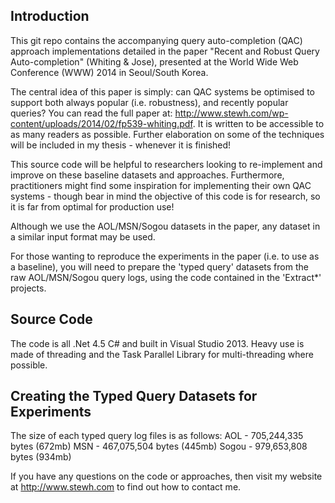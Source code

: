<h2>Introduction</h2>

This git repo contains the accompanying query auto-completion (QAC) approach implementations detailed in the paper "Recent and Robust Query Auto-completion" (Whiting &amp; Jose), presented at the World Wide Web Conference (WWW) 2014 in Seoul/South Korea. 

The central idea of this paper is simply: can QAC systems be optimised to support both always popular (i.e. robustness), and recently popular queries? You can read the full paper at: http://www.stewh.com/wp-content/uploads/2014/02/fp539-whiting.pdf. It is written to be accessible to as many readers as possible. Further elaboration on some of the techniques will be included in my thesis - whenever it is finished!

This source code will be helpful to researchers looking to re-implement and improve on these baseline datasets and approaches. Furthermore, practitioners might find some inspiration for implementing their own QAC systems - though bear in mind the objective of this code is for research, so it is far from optimal for production use! 

Although we use the AOL/MSN/Sogou datasets in the paper, any dataset in a similar input format may be used.

For those wanting to reproduce the experiments in the paper (i.e. to use as a baseline), you will need to prepare the 'typed query' datasets from the raw AOL/MSN/Sogou query logs, using the code contained in the 'Extract*' projects.

<h2>Source Code</h2>

The code is all .Net 4.5 C# and built in Visual Studio 2013. Heavy use is made of threading and the Task Parallel Library for multi-threading where possible.

<h2>Creating the Typed Query Datasets for Experiments</h2>

The size of each typed query log files is as follows:
AOL - 705,244,335 bytes (672mb)
MSN - 467,075,504 bytes (445mb)
Sogou - 979,653,808 bytes (934mb)




If you have any questions on the code or approaches, then visit my website at http://www.stewh.com to find out how to contact me.

